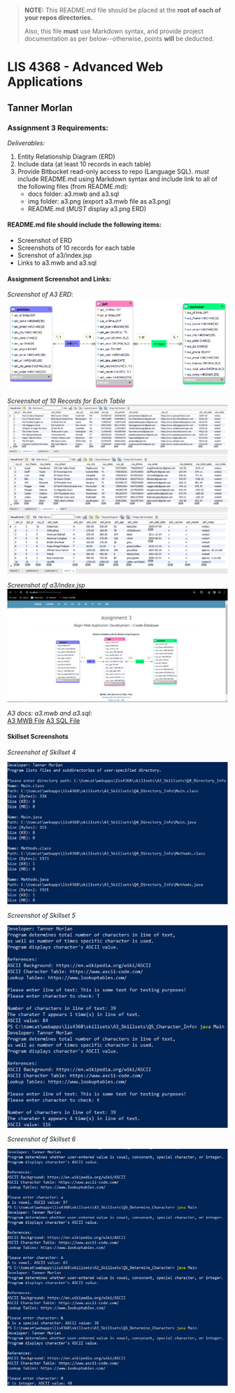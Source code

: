 > **NOTE:** This README.md file should be placed at the **root of each of your repos directories.**
>
>Also, this file **must** use Markdown syntax, and provide project documentation as per below--otherwise, points **will** be deducted.
>

# LIS 4368 - Advanced Web Applications

## Tanner Morlan

### Assignment 3 Requirements:

*Deliverables:*

1. Entity Relationship Diagram (ERD)
1. Include data (at least 10 records in each table)
1. Provide Bitbucket read-only access to repo (Language SQL). *must* include README.md using Markdown syntax and include link to all of the following files (from README.md):
    - docs folder: a3.mwb and a3.sql
    - img folder: a3.png (export a3.mwb file as a3.png)
    - README.md (*MUST* display a3.png ERD)

#### README.md file should include the following items:

* Screenshot of ERD
* Screenshots of 10 records for each table
* Screnshot of a3/index.jsp
* Links to a3.mwb and a3.sql


#### Assignment Screenshot and Links:
*Screenshot of A3 ERD*:
![A3 ERD](img/a3.png "ERD based upon A3 Requirements")

*Screenshot of 10 Records for Each Table*
![Table 1](img/table1.png "Table 1 Screenshot")
![Table 2](img/table2.png "Table 2 Screenshot")
![Table 3](img/table3.png "Table 3 Screenshot")

*Screenshot of a3/index.jsp*
![A3 Index](img/a3index.png "A3 Index Screenshot")

*A3 docs: a3.mwb and a3.sql*:  
[A3 MWB File](docs/a3.mwb "A3 ERD in .mwb format")
[A3 SQL File](docs/a3.sql "A3 SQL Script")

#### Skillset Screenshots

*Screenshot of Skillset 4*

![Skillset 1 Screenshot](img/skillset-4.png)

*Screenshot of Skillset 5*

![Skillset 2 Screenshot](img/skillset-5.png)

*Screenshot of Skillset 6*

![Skillset 3 Screenshot](img/skillset-6.png)